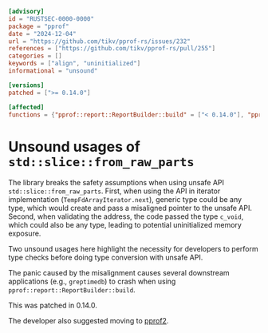 ```toml
[advisory]
id = "RUSTSEC-0000-0000"
package = "pprof"
date = "2024-12-04"
url = "https://github.com/tikv/pprof-rs/issues/232"
references = ["https://github.com/tikv/pprof-rs/pull/255"]
categories = []
keywords = ["align", "uninitialized"]
informational = "unsound"

[versions]
patched = [">= 0.14.0"]

[affected]
functions = {"pprof::report::ReportBuilder::build" = ["< 0.14.0"], "pprof::validate" = ["< 0.14.0"]}
```

# Unsound usages of `std::slice::from_raw_parts` 

The library breaks the safety assumptions when using unsafe API `std::slice::from_raw_parts`. First, when using the API in iterator implementation (`TempFdArrayIterator.next`), generic type could be any type, which would create and pass a misaligned pointer to the unsafe API. Second, when validating the address, the code passed the type `c_void`, which could also be any type, leading to potential uninitialized memory exposure.  

Two unsound usages here highlight the necessity for developers to perform type checks before doing type conversion with unsafe API.  

The panic caused by the misalignment causes several downstream applications (e.g., `greptimedb`) to crash when using `pprof::report::ReportBuilder::build`.  

This was patched in 0.14.0.  

The developer also suggested moving to [pprof2](https://crates.io/crates/pprof2).  
